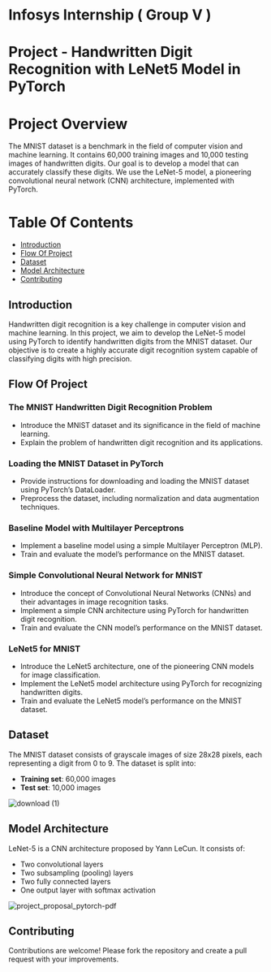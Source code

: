 # Infosys Internship ( Group V )
# Project - Handwritten Digit Recognition with LeNet5 Model in PyTorch

# Project Overview
The MNIST dataset is a benchmark in the field of computer vision and machine learning. It contains 60,000 training images and 10,000 testing images of handwritten digits. Our goal is to develop a model that can accurately classify these digits. We use the LeNet-5 model, a pioneering convolutional neural network (CNN) architecture, implemented with PyTorch.

# Table Of Contents
 - [Introduction](#introduction)
- [Flow Of Project](#Flow-Of-Project)
- [Dataset](#Dataset)
- [Model Architecture](#Model-Architecture)
- [Contributing](#contributing)




## Introduction
Handwritten digit recognition is a key challenge in computer vision and machine learning. In this project, we aim to develop the LeNet-5 model using PyTorch to identify handwritten digits from the MNIST dataset. Our objective is to create a highly accurate digit recognition system capable of classifying digits with high precision.

## Flow Of Project
 ### The MNIST Handwritten Digit Recognition Problem
  -  Introduce the MNIST dataset and its significance in the field of machine learning.
  -  Explain the problem of handwritten digit recognition and its applications.
 ### Loading the MNIST Dataset in PyTorch
  -  Provide instructions for downloading and loading the MNIST dataset using PyTorch’s DataLoader.
  -  Preprocess the dataset, including normalization and data augmentation techniques.
 ### Baseline Model with Multilayer Perceptrons
  -  Implement a baseline model using a simple Multilayer Perceptron (MLP).
  -  Train and evaluate the model’s performance on the MNIST dataset.
 ### Simple Convolutional Neural Network for MNIST
  -  Introduce the concept of Convolutional Neural Networks (CNNs) and their advantages in image
      recognition tasks.
  -  Implement a simple CNN architecture using PyTorch for handwritten digit recognition.
  -  Train and evaluate the CNN model’s performance on the MNIST dataset.
 ### LeNet5 for MNIST
  -  Introduce the LeNet5 architecture, one of the pioneering CNN models for image classification.
  -  Implement the LeNet5 model architecture using PyTorch for recognizing handwritten digits.
  -  Train and evaluate the LeNet5 model’s performance on the MNIST dataset.

## Dataset
  The MNIST dataset consists of grayscale images of size 28x28 pixels, each representing a digit from 0 to 9. The dataset is split into:
  - **Training set**: 60,000 images
  - **Test set**: 10,000 images

![download (1)](https://github.com/yashshah9/Infosys-AI-Internship-/assets/160280438/a06ada1d-b668-448f-8b7d-5ad09b570258)

## Model Architecture
  LeNet-5 is a CNN architecture proposed by Yann LeCun. It consists of:
  - Two convolutional layers
  - Two subsampling (pooling) layers
  - Two fully connected layers
  - One output layer with softmax activation
    
![project_proposal_pytorch-pdf](https://github.com/yashshah9/Infosys-AI-Internship-/assets/160280438/9bc8308a-c159-4b3f-aa10-24c97581d719)


## Contributing
Contributions are welcome! Please fork the repository and create a pull request with your improvements.



